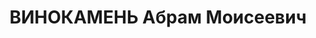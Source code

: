 ---
title: ВИНОКАМЕНЬ Абрам Моисеевич
description: еврей, сын ремесл., кожевник,, род. в 1889 г. в Поволзике, Варш. губ.,,
  образ, домашнее. С 1906 г. по 1912 г. работ, в Варшавск. орг. Бунда под кличкой
  "Абрам" агит, и как чл. к-та. Арест, в 1910 и 1911 гг.,, вскоре освободился. Снова
  арест, в 1912 г. на ззеед. к-та Бунда и Варш. суд. пал. 18 февр. 1914 г. осужд.
  по 1 ч. 102 ст. УУ за принадл. к орг. Бунда в ос. на посел. Наказ, отб. в Качугск.
  вол., Иркутск, губ.,, дважды бежал в Иркутск, но был арест, и снова водвор. на место
  .приписки в 1915-16 гг. Снова уехал в Иркутск и работ, на кожев. зав. до 1917 г.
  Член ВКП(б).
---